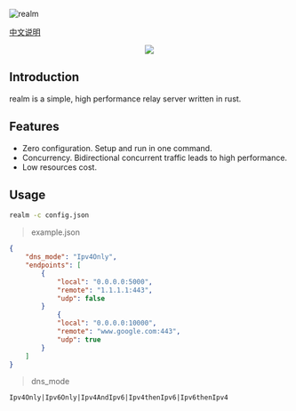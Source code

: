 ![realm](https://github.com/zhboner/realm/workflows/realm/badge.svg)

[中文说明](https://zhb.me/realm)

<p align="center"><img src="https://raw.githubusercontent.com/zhboner/realm/master/realm.png"/></p>

## Introduction

realm is a simple, high performance relay server written in rust.

## Features
- Zero configuration. Setup and run in one command.
- Concurrency. Bidirectional concurrent traffic leads to high performance.
- Low resources cost.

## Usage
```bash
realm -c config.json
```
>example.json
```json
{
	"dns_mode": "Ipv4Only",
	"endpoints": [
		{
			"local": "0.0.0.0:5000",
			"remote": "1.1.1.1:443",
			"udp": false
		}
        	{
			"local": "0.0.0.0:10000",
			"remote": "www.google.com:443",
			"udp": true
		}
	]
}
```
>dns_mode
```
Ipv4Only|Ipv6Only|Ipv4AndIpv6|Ipv4thenIpv6|Ipv6thenIpv4
```
